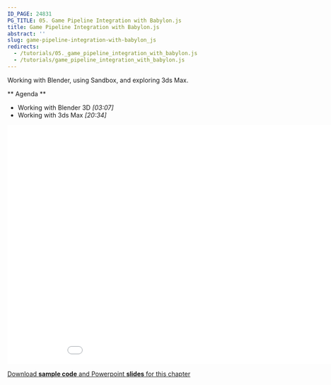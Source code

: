 ```yaml
---
ID_PAGE: 24831
PG_TITLE: 05. Game Pipeline Integration with Babylon.js
title: Game Pipeline Integration with Babylon.js
abstract: ''
slug: game-pipeline-integration-with-babylon_js
redirects:
  - /tutorials/05._game_pipeline_integration_with_babylon.js
  - /tutorials/game_pipeline_integration_with_babylon.js
---
```


Working with Blender, using Sandbox, and exploring 3ds Max.

** Agenda **

* Working with Blender 3D *[03:07]* 
* Working with 3ds Max *[20:34]*

<iframe src="//channel9.msdn.com/Series/Introduction-to-WebGL-3D-with-HTML5-and-Babylonjs/05/player" width="960" height="540" allowFullScreen frameBorder="0"></iframe>

[Download **sample code** and Powerpoint **slides** for this chapter](https://github.com/deltakosh/MVA3DHTML5GameDev/tree/master/Chapter%205)